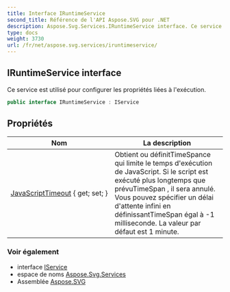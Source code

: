 ```yaml
---
title: Interface IRuntimeService
second_title: Référence de l'API Aspose.SVG pour .NET
description: Aspose.Svg.Services.IRuntimeService interface. Ce service est utilisé pour configurer les propriétés liées à lexécution.
type: docs
weight: 3730
url: /fr/net/aspose.svg.services/iruntimeservice/
---
```

## IRuntimeService interface

Ce service est utilisé pour configurer les propriétés liées à l'exécution.

```csharp
public interface IRuntimeService : IService
```

## Propriétés

| Nom | La description |
| --- | --- |
| [JavaScriptTimeout](../../aspose.svg.services/iruntimeservice/javascripttimeout/) { get; set; } | Obtient ou définitTimeSpance qui limite le temps d'exécution de JavaScript. Si le script est exécuté plus longtemps que prévuTimeSpan , il sera annulé. Vous pouvez spécifier un délai d'attente infini en définissantTimeSpan égal à -1 milliseconde. La valeur par défaut est 1 minute. |

### Voir également

* interface [IService](../iservice/)
* espace de noms [Aspose.Svg.Services](../../aspose.svg.services/)
* Assemblée [Aspose.SVG](../../)


